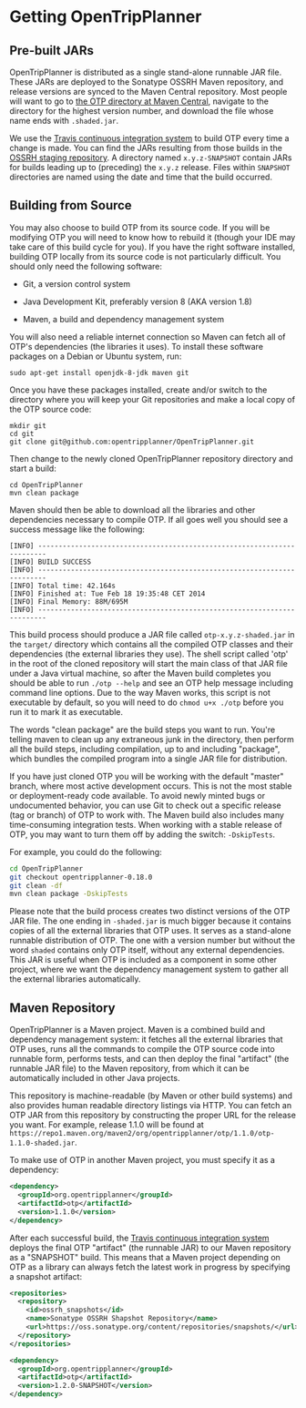 # Getting OpenTripPlanner

## Pre-built JARs

OpenTripPlanner is distributed as a single stand-alone runnable JAR file. These JARs are deployed to the Sonatype OSSRH Maven repository, and release versions are synced to the Maven Central repository. Most people will want to go to [the OTP directory at Maven Central](https://repo1.maven.org/maven2/org/opentripplanner/otp/), navigate to the directory for the highest version number, and download the file whose name ends with `.shaded.jar`.

We use the [Travis continuous integration system](https://travis-ci.org/opentripplanner/OpenTripPlanner) to build OTP every time a change is made. You can find the JARs resulting from those builds in the [OSSRH staging repository](https://oss.sonatype.org/content/repositories/staging/org/opentripplanner/otp/). A directory named `x.y.z-SNAPSHOT` contain JARs for builds leading up to (preceding) the `x.y.z` release. Files within `SNAPSHOT` directories are named using the date and time that the build occurred.

## Building from Source

You may also choose to build OTP from its source code. If you will be modifying OTP you will need to know how to rebuild
 it (though your IDE may take care of this build cycle for you). If you have the right software installed, 
 building OTP locally from its source code is not particularly difficult. You should only need the following software:

- Git, a version control system

- Java Development Kit, preferably version 8 (AKA version 1.8)

- Maven, a build and dependency management system

You will also need a reliable internet connection so Maven can fetch all of OTP's dependencies (the libraries it uses). 
To install these software packages on a Debian or Ubuntu system, run:

    sudo apt-get install openjdk-8-jdk maven git

Once you have these packages installed, create and/or switch to the directory where you will keep your Git repositories and make a local copy of the OTP source code:

```shell
mkdir git
cd git
git clone git@github.com:opentripplanner/OpenTripPlanner.git
```

Then change to the newly cloned OpenTripPlanner repository directory and start a build:

```shell
cd OpenTripPlanner
mvn clean package
```
Maven should then be able to download all the libraries and other dependencies necessary to compile OTP. 
If all goes well you should see a success message like the following:

```
[INFO] ------------------------------------------------------------------------
[INFO] BUILD SUCCESS
[INFO] ------------------------------------------------------------------------
[INFO] Total time: 42.164s
[INFO] Finished at: Tue Feb 18 19:35:48 CET 2014
[INFO] Final Memory: 88M/695M
[INFO] ------------------------------------------------------------------------
```

This build process should produce a JAR file called `otp-x.y.z-shaded.jar` in the `target/` directory which contains
all the compiled OTP classes and their dependencies (the external libraries they use). The shell script called 'otp'
in the root of the cloned repository will
start the main class of that JAR file under a Java virtual machine, so after the Maven build completes you should be 
able to run `./otp --help` and see an OTP help message including command line options. Due to the way Maven works, this
script is not executable by default, so you will need to do `chmod u+x ./otp` before you run it to mark it as executable.

The words "clean package" are the build steps you want to run. You're telling maven to clean up any extraneous junk in
 the directory, then perform all the build steps, including compilation, up to and including "package",
 which bundles the compiled program into a single JAR file for distribution.
 
If you have just cloned OTP you will be working with the default "master" branch, where most active development occurs.
 This is not the most stable or deployment-ready code available. To avoid newly minted bugs or undocumented behavior,
 you can use Git to check out a specific release (tag or branch) of OTP to work with. The Maven build also includes 
 many time-consuming integration tests. When working with a stable release of OTP, 
 you may want to turn them off by adding the switch: `-DskipTests`.

For example, you could do the following:

```bash
cd OpenTripPlanner
git checkout opentripplanner-0.18.0
git clean -df
mvn clean package -DskipTests
```

Please note that the build process creates two distinct versions of the OTP JAR file. The one ending in `-shaded.jar`
is much bigger because it contains copies of all the external libraries that OTP uses.
It serves as a stand-alone runnable distribution of OTP. The one with a version number but without the word `shaded`
contains only OTP itself, without any external dependencies. This JAR is useful when OTP is included as a component in
some other project, where we want the dependency management system to gather all the external libraries automatically.


## Maven Repository

OpenTripPlanner is a Maven project. Maven is a combined build and dependency management system: it fetches
all the external libraries that OTP uses, runs all the commands to compile the OTP source code into runnable form,
performs tests, and can then deploy the final "artifact" (the runnable JAR file) to the Maven repository, from which it
can be automatically included in other Java projects.

This repository is machine-readable (by Maven or other build systems) and also provides human readable directory listings via HTTP. You can fetch an OTP JAR from this repository by constructing the proper URL for the release
you want. For example, release 1.1.0 will be found at `https://repo1.maven.org/maven2/org/opentripplanner/otp/1.1.0/otp-1.1.0-shaded.jar`.

To make use of OTP in another Maven project, you must specify it as a dependency:

```XML
<dependency>
  <groupId>org.opentripplanner</groupId>
  <artifactId>otp</artifactId>
  <version>1.1.0</version>
</dependency>
```

After each successful build, the [Travis continuous integration system](https://travis-ci.org/opentripplanner/OpenTripPlanner) deploys the final OTP "artifact" (the runnable JAR) to our Maven repository as a "SNAPSHOT" build. This means that a Maven project depending on OTP as a library can always fetch the latest work in progress by specifying a snapshot artifact:

 ```XML
 <repositories>
   <repository>
     <id>ossrh_snapshots</id>
     <name>Sonatype OSSRH Shapshot Repository</name>
     <url>https://oss.sonatype.org/content/repositories/snapshots/</url> 
   </repository>
 </repositories>
 ```

```XML
<dependency>
  <groupId>org.opentripplanner</groupId>
  <artifactId>otp</artifactId>
  <version>1.2.0-SNAPSHOT</version>
</dependency>
```
